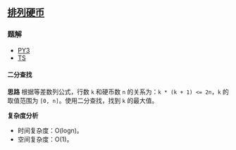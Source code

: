 ## [排列硬币](https://leetcode.cn/problems/arranging-coins/)

### 题解
+ [PY3](../../py3/512/441.py)
+ [TS](../../ts/512/441.ts)

#### 二分查找
**思路**
根据等差数列公式，行数 `k` 和硬币数 `n` 的关系为：`k * (k + 1) <= 2n`，`k` 的取值范围为 `[0, n]`。使用二分查找，找到 `k` 的最大值。

**复杂度分析**
+ 时间复杂度：O(logn)。
+ 空间复杂度：O(1)。